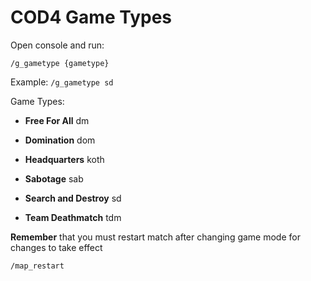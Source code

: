 # COD4 Game Types

Open console and run:

```/g_gametype {gametype}```

Example: ```/g_gametype sd```


Game Types:

* **Free For All** dm

* **Domination** dom

* **Headquarters** koth

* **Sabotage** sab

* **Search and Destroy** sd

* **Team Deathmatch** tdm

**Remember** that you must restart match after changing game mode for changes to take effect

```/map_restart```
